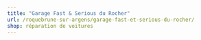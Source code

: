 ```yaml
---
title: "Garage Fast & Serious du Rocher"
url: /roquebrune-sur-argens/garage-fast-et-serious-du-rocher/
shop: réparation de voitures
---
```

